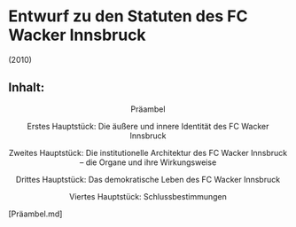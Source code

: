 # Entwurf zu den Statuten des FC Wacker Innsbruck
(2010)

## Inhalt:
<center>
Präambel

Erstes Hauptstück: Die äußere und innere Identität des FC Wacker Innsbruck

Zweites Hauptstück: Die institutionelle Architektur des FC Wacker Innsbruck – die Organe und ihre Wirkungsweise

Drittes Hauptstück: Das demokratische Leben des FC Wacker Innsbruck

Viertes Hauptstück: Schlussbestimmungen
</center>

[Präambel.md]